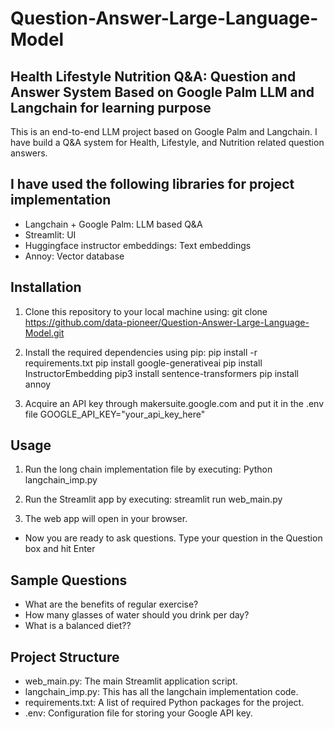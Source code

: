 # Question-Answer-Large-Language-Model

## Health Lifestyle Nutrition Q&A: Question and Answer System Based on Google Palm LLM and Langchain for learning purpose  

This is an end-to-end LLM project based on Google Palm and Langchain. I have build a Q&A system for Health, 
Lifestyle, and Nutrition related question answers.


##  I have used the following libraries for project implementation
  - Langchain + Google Palm: LLM based Q&A
  - Streamlit: UI
  - Huggingface instructor embeddings: Text embeddings
  - Annoy: Vector database

## Installation

1. Clone this repository to your local machine using:
  git clone https://github.com/data-pioneer/Question-Answer-Large-Language-Model.git

2. Install the required dependencies using pip:
  pip install -r requirements.txt
  pip install google-generativeai
  pip install InstructorEmbedding
  pip3 install sentence-transformers
  pip install annoy


3. Acquire an API key through makersuite.google.com and put it in the .env file
  GOOGLE_API_KEY="your_api_key_here"

## Usage
1. Run the long chain implementation file by executing:
Python langchain_imp.py 

2. Run the Streamlit app by executing:
streamlit run web_main.py

3. The web app will open in your browser.
- Now you are ready to ask questions. Type your question in the Question box and hit Enter

## Sample Questions
  - What are the benefits of  regular exercise?
  - How many glasses of water should you drink per day?
  - What is a balanced diet??

## Project Structure

- web_main.py: The main Streamlit application script.
- langchain_imp.py: This has all the langchain implementation code.
- requirements.txt: A list of required Python packages for the project.
- .env: Configuration file for storing your Google API key.

